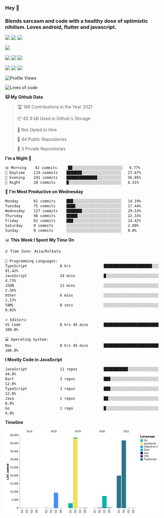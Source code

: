 
### Hey 👋
### Blends sarcasm and code with a healthy dose of optimistic nihilism. Loves android, flutter and javascript.


<img src="https://img.shields.io/badge/node.js%20-%2343853D.svg?&style=for-the-badge&logo=node.js&logoColor=white"/> <img src="https://img.shields.io/badge/javascript%20-%23323330.svg?&style=for-the-badge&logo=javascript&logoColor=%23F7DF1E"/> <img src="https://img.shields.io/badge/typescript%20-%23007ACC.svg?&style=for-the-badge&logo=typescript&logoColor=white"/>

<img src="https://img.shields.io/badge/python%20-%2314354C.svg?&style=for-the-badge&logo=python&logoColor=white"/>

<img src="https://img.shields.io/badge/go-%2300ADD8.svg?&style=for-the-badge&logo=go&logoColor=white"/> <img src="https://img.shields.io/badge/dart-%230175C2.svg?&style=for-the-badge&logo=dart&logoColor=white"/> <img src="https://img.shields.io/badge/express.js%20-%23404d59.svg?&style=for-the-badge"/>

<img src="https://img.shields.io/badge/react%20-%2320232a.svg?&style=for-the-badge&logo=react&logoColor=%2361DAFB"/> <img src ="https://img.shields.io/badge/postgres-%23316192.svg?&style=for-the-badge&logo=postgresql&logoColor=white"/> <img src ="https://img.shields.io/badge/MongoDB-%234ea94b.svg?&style=for-the-badge&logo=mongodb&logoColor=white"/>


 <!--START_SECTION:waka-->
![Profile Views](http://img.shields.io/badge/Profile%20Views-0-blue)

![Lines of code](https://img.shields.io/badge/From%20Hello%20World%20I%27ve%20Written-125853%20lines%20of%20code-blue)

**🐱 My Github Data** 

> 🏆 188 Contributions in the Year 2021
 > 
> 📦 62.9 kB Used in Github's Storage 
 > 
> 🚫 Not Opted to Hire
 > 
> 📜 44 Public Repositories 
 > 
> 🔑 3 Private Repositories  
 > 
**I'm a Night 🦉** 

```text
🌞 Morning    42 commits     ██░░░░░░░░░░░░░░░░░░░░░░░   9.77% 
🌆 Daytime    119 commits    ███████░░░░░░░░░░░░░░░░░░   27.67% 
🌃 Evening    241 commits    ██████████████░░░░░░░░░░░   56.05% 
🌙 Night      28 commits     █░░░░░░░░░░░░░░░░░░░░░░░░   6.51%

```
📅 **I'm Most Productive on Wednesday** 

```text
Monday       61 commits     ███░░░░░░░░░░░░░░░░░░░░░░   14.19% 
Tuesday      75 commits     ████░░░░░░░░░░░░░░░░░░░░░   17.44% 
Wednesday    127 commits    ███████░░░░░░░░░░░░░░░░░░   29.53% 
Thursday     96 commits     █████░░░░░░░░░░░░░░░░░░░░   22.33% 
Friday       62 commits     ███░░░░░░░░░░░░░░░░░░░░░░   14.42% 
Saturday     9 commits      ░░░░░░░░░░░░░░░░░░░░░░░░░   2.09% 
Sunday       0 commits      ░░░░░░░░░░░░░░░░░░░░░░░░░   0.0%

```


📊 **This Week I Spent My Time On** 

```text
⌚︎ Time Zone: Asia/Kolkata

💬 Programming Languages: 
TypeScript               8 hrs               ██████████████████████░░░   91.42% 
JavaScript               24 mins             █░░░░░░░░░░░░░░░░░░░░░░░░   4.73% 
JSON                     13 mins             ░░░░░░░░░░░░░░░░░░░░░░░░░   2.56% 
Other                    6 mins              ░░░░░░░░░░░░░░░░░░░░░░░░░   1.27% 
YAML                     0 secs              ░░░░░░░░░░░░░░░░░░░░░░░░░   0.02%

🔥 Editors: 
VS Code                  8 hrs 45 mins       █████████████████████████   100.0%

💻 Operating System: 
Mac                      8 hrs 45 mins       █████████████████████████   100.0%

```

**I Mostly Code in JavaScript** 

```text
JavaScript               11 repos            ███████████░░░░░░░░░░░░░░   44.0% 
Dart                     3 repos             ███░░░░░░░░░░░░░░░░░░░░░░   12.0% 
TypeScript               3 repos             ███░░░░░░░░░░░░░░░░░░░░░░   12.0% 
Java                     2 repos             ██░░░░░░░░░░░░░░░░░░░░░░░   8.0% 
Go                       1 repo              █░░░░░░░░░░░░░░░░░░░░░░░░   4.0%

```


**Timeline**

![Chart not found](https://raw.githubusercontent.com/MohammedAkhil/MohammedAkhil/master/charts/bar_graph.png) 


<!--END_SECTION:waka-->


<!--
**MohammedAkhil/MohammedAkhil** is a ✨ _special_ ✨ repository because its `README.md` (this file) appears on your GitHub profile.

Here are some ideas to get you started:

- 🔭 I’m currently working on ...
- 🌱 I’m currently learning ...
- 👯 I’m looking to collaborate on ...
- 🤔 I’m looking for help with ...
- 💬 Ask me about ...
- 📫 How to reach me: ...
- 😄 Pronouns: ...
- ⚡ Fun fact: ...
-->

